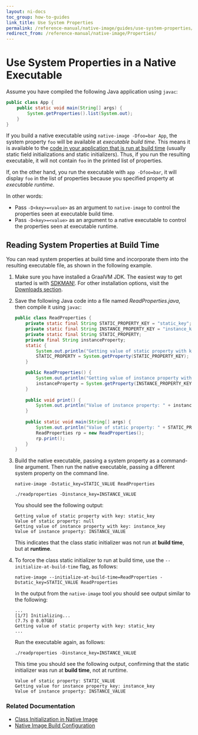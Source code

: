 ```yaml
---
layout: ni-docs
toc_group: how-to-guides
link_title: Use System Properties
permalink: /reference-manual/native-image/guides/use-system-properties/
redirect_from: /reference-manual/native-image/Properties/
---
```


# Use System Properties in a Native Executable

Assume you have compiled the following Java application using `javac`:
```java
public class App {
    public static void main(String[] args) {
        System.getProperties().list(System.out);
    }
}
```
If you build a native executable using `native-image -Dfoo=bar App`, the system property `foo` will be available at *executable build time*. This means it is available to the [code in your application that is run at build time](http://www.graalvm.org/sdk/javadoc/org/graalvm/nativeimage/ImageInfo.html#inImageBuildtimeCode--) (usually static field initializations and static initializers).
Thus, if you run the resulting executable, it will not contain `foo` in the printed list of properties.

If, on the other hand, you run the executable with `app -Dfoo=bar`, it will display `foo` in the list of properties because you specified property at *executable runtime*.

In other words:
* Pass `-D<key>=<value>` as an argument to `native-image` to control the properties seen at executable build time.
* Pass `-D<key>=<value>` as an argument to a native executable to control the properties seen at executable runtime.

## Reading System Properties at Build Time
You can read system properties at build time and incorporate them into the resulting executable file, as shown in the following example.

1. Make sure you have installed a GraalVM JDK.
The easiest way to get started is with [SDKMAN!](https://sdkman.io/jdks#graal).
For other installation options, visit the [Downloads section](https://www.graalvm.org/downloads/).

2. Save the following Java code into a file named _ReadProperties.java_, then compile it using `javac`:

    ```java
    public class ReadProperties {
        private static final String STATIC_PROPERTY_KEY = "static_key";
        private static final String INSTANCE_PROPERTY_KEY = "instance_key";
        private static final String STATIC_PROPERTY;
        private final String instanceProperty;
        static {
            System.out.println("Getting value of static property with key: " + STATIC_PROPERTY_KEY);
            STATIC_PROPERTY = System.getProperty(STATIC_PROPERTY_KEY);
        }
    
        public ReadProperties() {
            System.out.println("Getting value of instance property with key: " + INSTANCE_PROPERTY_KEY);
            instanceProperty = System.getProperty(INSTANCE_PROPERTY_KEY);
        }
        
        public void print() {
            System.out.println("Value of instance property: " + instanceProperty);
        } 
        
        public static void main(String[] args) {
            System.out.println("Value of static property: " + STATIC_PROPERTY);
            ReadProperties rp = new ReadProperties();
            rp.print();
        } 
    }
    ```

3. Build the native executable, passing a system property as a command-line argument. Then run the native executable, passing a different system property on the command line.
    ```shell
    native-image -Dstatic_key=STATIC_VALUE ReadProperties
    ```
    ```shell
    ./readproperties -Dinstance_key=INSTANCE_VALUE
    ```

    You should see the following output:
    ```
    Getting value of static property with key: static_key
    Value of static property: null
    Getting value of instance property with key: instance_key
    Value of instance property: INSTANCE_VALUE
    ```

    This indicates that the class static initializer was not run at **build time**, but at **runtime**.

4. To force the class static initializer to run at build time, use the `--initialize-at-build-time` flag, as follows:

    ```shell
    native-image --initialize-at-build-time=ReadProperties -Dstatic_key=STATIC_VALUE ReadProperties
    ```
    In the output from the `native-image` tool you should see output similar to the following:
    ```
    ...
    [1/7] Initializing...                                            (7.7s @ 0.07GB)
    Getting value of static property with key: static_key
    ...
    ```
    Run the executable again, as follows:
    ```shell
    ./readproperties -Dinstance_key=INSTANCE_VALUE
    ```

    This time you should see the following output, confirming that the static initializer was run at **build time**, not at runtime.

    ```
    Value of static property: STATIC_VALUE
    Getting value for instance property key: instance_key
    Value of instance property: INSTANCE_VALUE
    ```

### Related Documentation

* [Class Initialization in Native Image](../ClassInitialization.md)
* [Native Image Build Configuration](../BuildConfiguration.md)